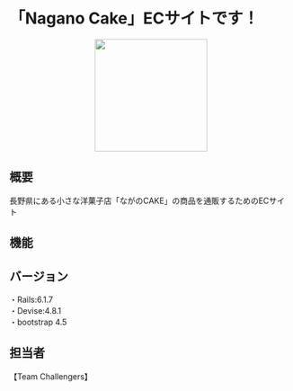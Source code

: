 # 「Nagano Cake」ECサイトです！
<p align="center">
  <img  src="https://2.bp.blogspot.com/-MsLnAmmkMx4/VRE5L-27h-I/AAAAAAAAsaY/42JQG2auxZE/s800/sweets_cake_rousoku.png" width="200px">
</p>

## 概要
長野県にある小さな洋菓子店「ながのCAKE」の商品を通販するためのECサイト

## 機能

## バージョン
・Rails:6.1.7</br>
・Devise:4.8.1</br>
・bootstrap 4.5</br>

## 担当者
【Team Challengers】
